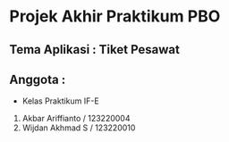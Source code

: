 # Projek Akhir Praktikum PBO
## Tema Aplikasi : Tiket Pesawat
## Anggota : 
- Kelas Praktikum IF-E
1. Akbar Ariffianto / 123220004
2. Wijdan Akhmad S / 123220010

